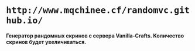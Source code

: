 # `http://www.mqchinee.cf/randomvc.github.io/`
**Генератор рандомных скринов с сервера Vanilla-Crafts. Количество скринов будет увеличиваться.**
